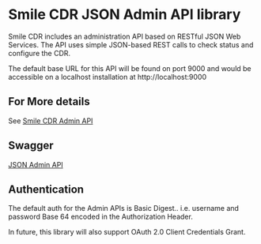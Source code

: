 # Smile CDR JSON Admin API library

Smile CDR includes an administration API based on RESTful JSON Web Services.  The API uses simple JSON-based REST calls to check status and configure the CDR.

The default base URL for this API will be found on port 9000 and would be accessible on a localhost installation at http://localhost:9000

## For More details

See [Smile CDR Admin API](https://smilecdr.com/docs/json_admin_endpoints/json_admin_api.html)

## Swagger

[JSON Admin API](http://localhost:9000/swagger-ui.html)

## Authentication

The default auth for the Admin APIs is Basic Digest.. i.e. username and password Base 64 encoded in the Authorization Header.

In future, this library will also support OAuth 2.0 Client Credentials Grant.
